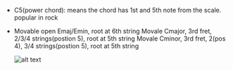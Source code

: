 - C5(power chord): means the chord has 1st and 5th note from the scale. popular in rock
- Movable open Emaj/Emin, root at 6th string
  Movale Cmajor, 3rd fret, 2/3/4 strings(postion 5), root at 5th string
  Movale Cminor, 3rd fret, 2(pos 4), 3/4 strings(postion 5), root at 5th string
  
  
  ![alt text](https://github.com/ShaobinTao/public/blob/master/c_maj.png?raw=true)


